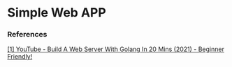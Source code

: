# Simple Web APP

### References

[[1] YouTube - Build A Web Server With Golang In 20 Mins (2021) - Beginner Friendly!](https://www.youtube.com/watch?v=ASBUp7stqjo&list=PL5dTjWUk_cPYztKD7WxVFluHvpBNM28N9)
